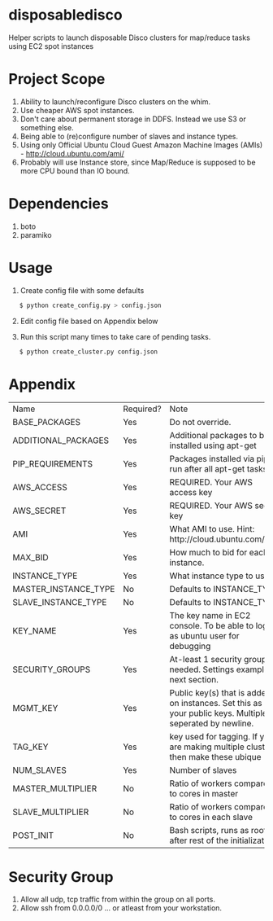 disposabledisco
===============

Helper scripts to launch disposable Disco clusters for map/reduce tasks using EC2 spot instances

Project Scope
=============

1. Ability to launch/reconfigure Disco clusters on the whim.
2. Use cheaper AWS spot instances.
3. Don't care about permanent storage in DDFS. Instead we use S3 or something else.
4. Being able to (re)configure number of slaves and instance types.
5. Using only Official Ubuntu Cloud Guest Amazon Machine Images (AMIs) - http://cloud.ubuntu.com/ami/
6. Probably will use Instance store, since Map/Reduce is supposed to be more CPU bound than IO bound.

Dependencies
============

1. boto
2. paramiko

Usage
=====

1. Create config file with some defaults

```bash
   $ python create_config.py > config.json
```
2. Edit config file based on Appendix below

3. Run this script many times to take care of pending tasks.

```bash
   $ python create_cluster.py config.json
```

Appendix
========

<table>
<tr><td>Name</td><td>Required?</td><td>Note</td></tr>
<tr><td>BASE_PACKAGES</td><td>Yes</td><td>Do not override.</td></tr>
<tr><td>ADDITIONAL_PACKAGES</td><td>Yes</td><td>Additional packages to be installed using apt-get</td></tr>
<tr><td>PIP_REQUIREMENTS</td><td>Yes</td><td>Packages installed via pip. run after all apt-get tasks</td></tr>
<tr><td>AWS_ACCESS</td><td>Yes</td><td>REQUIRED. Your AWS access key</td></tr>
<tr><td>AWS_SECRET</td><td>Yes</td><td>REQUIRED. Your AWS secret key</td></tr>
<tr><td>AMI</td><td>Yes</td><td>What AMI to use. Hint: http://cloud.ubuntu.com/ami/ </td></tr>
<tr><td>MAX_BID</td><td>Yes</td><td>How much to bid for each instance.</td></tr>
<tr><td>INSTANCE_TYPE</td><td>Yes</td><td>What instance type to use?</td></tr>
<tr><td>MASTER_INSTANCE_TYPE</td><td>No</td><td>Defaults to INSTANCE_TYPE</td></tr>
<tr><td>SLAVE_INSTANCE_TYPE</td><td>No</td><td>Defaults to INSTANCE_TYPE</td></tr>
<tr><td>KEY_NAME</td><td>Yes</td><td>The key name in EC2 console. To be able to login as ubuntu user for debugging</td></tr>
<tr><td>SECURITY_GROUPS</td><td>Yes</td><td>At-least 1 security group needed. Settings example next section.</td></tr>
<tr><td>MGMT_KEY</td><td>Yes</td><td>Public key(s) that is added on instances. Set this as your public keys. Multiple seperated by newline.</td></tr>
<tr><td>TAG_KEY</td><td>Yes</td><td>key used for tagging. If you are making multiple clusters, then make these ubique</td></tr>
<tr><td>NUM_SLAVES</td><td>Yes</td><td>Number of slaves</td></tr>
<tr><td>MASTER_MULTIPLIER</td><td>No</td><td>Ratio of workers compared to cores in master</td></tr>
<tr><td>SLAVE_MULTIPLIER</td><td>No</td><td>Ratio of workers compared to cores in each slave</td></tr>
<tr><td>POST_INIT</td><td>No</td><td>Bash scripts, runs as root after rest of the initialization</td></tr>
</table>

Security Group
==============

1. Allow all udp, tcp traffic from within the group on all ports.
2. Allow ssh from 0.0.0.0/0 ... or atleast from your workstation.